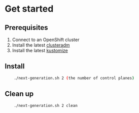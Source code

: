 # Get started 

## Prerequisites
1. Connect to an OpenShift cluster
2. Install the latest [clusteradm](https://github.com/open-cluster-management-io/clusteradm#install-the-clusteradm-command-line)
3. Install the latest [kustomize](https://kubectl.docs.kubernetes.io/installation/kustomize/binaries/)

## Install

```bash
    ./next-generation.sh 2 (the number of control planes)
```

## Clean up

```bash
    ./next-generation.sh 2 clean
```